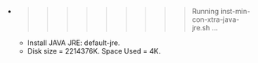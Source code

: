 * >>>>>>>>> Running inst-min-con-xtra-java-jre.sh ...
  * Install JAVA JRE: default-jre.
  * Disk size = 2214376K. Space Used = 4K.
